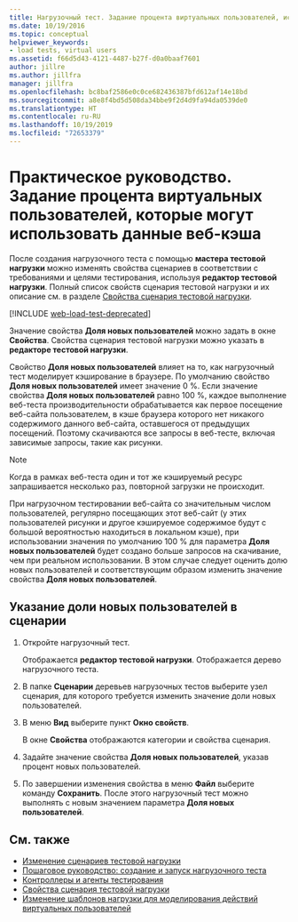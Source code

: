 ```yaml
---
title: Нагрузочный тест. Задание процента виртуальных пользователей, использующих данные веб-кэша
ms.date: 10/19/2016
ms.topic: conceptual
helpviewer_keywords:
- load tests, virtual users
ms.assetid: f66d5d43-4121-4487-b27f-d0a0baaf7601
author: jillre
ms.author: jillfra
manager: jillfra
ms.openlocfilehash: bc8baf2586e0c0ce682436387bfd612af14e18bd
ms.sourcegitcommit: a8e8f4bd5d508da34bbe9f2d4d9fa94da0539de0
ms.translationtype: HT
ms.contentlocale: ru-RU
ms.lasthandoff: 10/19/2019
ms.locfileid: "72653379"
---
```

# <a name="how-to-specify-the-percentage-of-virtual-users-that-use-web-cache-data"></a>Практическое руководство. Задание процента виртуальных пользователей, которые могут использовать данные веб-кэша

После создания нагрузочного теста с помощью **мастера тестовой нагрузки** можно изменять свойства сценариев в соответствии с требованиями и целями тестирования, используя **редактор тестовой нагрузки**. Полный список свойств сценария тестовой нагрузки и их описание см. в разделе [Свойства сценария тестовой нагрузки](../test/load-test-scenario-properties.md).

[!INCLUDE [web-load-test-deprecated](includes/web-load-test-deprecated.md)]

Значение свойства **Доля новых пользователей** можно задать в окне **Свойства**. Свойства сценария тестовой нагрузки можно указать в **редакторе тестовой нагрузки**.

Свойство **Доля новых пользователей** влияет на то, как нагрузочный тест моделирует кэширование в браузере. По умолчанию свойство **Доля новых пользователей** имеет значение 0 %. Если значение свойства **Доля новых пользователей** равно 100 %, каждое выполнение веб-теста производительности обрабатывается как первое посещение веб-сайта пользователем, в кэше браузера которого нет никакого содержимого данного веб-сайта, оставшегося от предыдущих посещений. Поэтому скачиваются все запросы в веб-тесте, включая зависимые запросы, такие как рисунки.

> [!NOTE]
> Когда в рамках веб-теста один и тот же кэшируемый ресурс запрашивается несколько раз, повторной загрузки не происходит.

При нагрузочном тестировании веб-сайта со значительным числом пользователей, регулярно посещающих этот веб-сайт (у этих пользователей рисунки и другое кэшируемое содержимое будут с большой вероятностью находиться в локальном кэше), при использовании значения по умолчанию 100 % для параметра **Доля новых пользователей** будет создано больше запросов на скачивание, чем при реальном использовании. В этом случае следует оценить долю новых пользователей и соответствующим образом изменить значение свойства **Доля новых пользователей**.

## <a name="to-specify-the-percentage-of-new-users-for-a-scenario"></a>Указание доли новых пользователей в сценарии

1. Откройте нагрузочный тест.

     Отображается **редактор тестовой нагрузки**. Отображается дерево нагрузочного теста.

2. В папке **Сценарии** деревьев нагрузочных тестов выберите узел сценария, для которого требуется изменить значение доли новых пользователей.

3. В меню **Вид** выберите пункт **Окно свойств**.

     В окне **Свойства** отображаются категории и свойства сценария.

4. Задайте значение свойства **Доля новых пользователей**, указав процент новых пользователей.

5. По завершении изменения свойства в меню **Файл** выберите команду **Сохранить**. После этого нагрузочный тест можно выполнять с новым значением параметра **Доля новых пользователей**.

## <a name="see-also"></a>См. также

- [Изменение сценариев тестовой нагрузки](../test/edit-load-test-scenarios.md)
- [Пошаговое руководство: создание и запуск нагрузочного теста](../test/walkthrough-create-and-run-a-load-test.md)
- [Контроллеры и агенты тестирования](configure-test-agents-and-controllers-for-load-tests.md)
- [Свойства сценария тестовой нагрузки](../test/load-test-scenario-properties.md)
- [Изменение шаблонов нагрузки для моделирования действий виртуальных пользователей](../test/edit-load-patterns-to-model-virtual-user-activities.md)